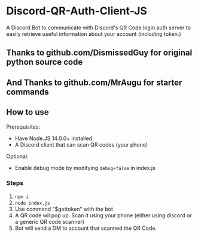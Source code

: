 # Discord-QR-Auth-Client-JS
A Discord Bot to communicate with Discord's QR Code login auth server
to easily retrieve useful information about your account
(including token.)

## Thanks to github.com/DismissedGuy for original python source code

## And Thanks to github.com/MrAugu for starter commands

## How to use
Prerequisites:
* Have Node.JS 14.0.0+ installed
* A Discord client that can scan QR codes (your phone)

Optional:
* Enable debug mode by modifying `debug=false` in index.js

### Steps
1. `npm i`
2. `node index.js`
3. Use command "$gettoken" with the bot
3. A QR code wil pop up. Scan it using your phone
(either using discord or a generic QR code scanner)
4. Bot will send a DM to account that scanned the QR Code.

